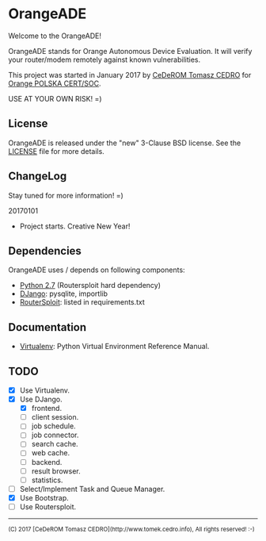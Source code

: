 # OrangeADE

Welcome to the OrangeADE!

OrangeADE stands for Orange Autonomous Device Evaluation. It will verify your router/modem remotely against known vulnerabilities.

This project was started in January 2017 by [CeDeROM Tomasz CEDRO](https://www.tomek.cedro.info) for [Orange POLSKA CERT/SOC](https://cert.orange.pl).

USE AT YOUR OWN RISK! =)

## License

OrangeADE is released under the "new" 3-Clause BSD license. See the [LICENSE](LICENSE) file for more details.

## ChangeLog

Stay tuned for more information! =)

20170101
* Project starts. Creative New Year!

## Dependencies

OrangeADE uses / depends on following components:
* [Python 2.7](http://www.python.org) (Routersploit hard dependency)
* [DJango](https://www.djangoproject.org): pysqlite, importlib  
* [RouterSploit](https://github.com/reverse-shell/routersploit): listed in requirements.txt

## Documentation

* [Virtualenv](doc/virtualenv.md): Python Virtual Environment Reference Manual.

## TODO

- [X] Use Virtualenv. 
- [X] Use DJango.
  - [X] frontend.
  - [ ] client session.
  - [ ] job schedule.
  - [ ] job connector.
  - [ ] search cache.
  - [ ] web cache.
  - [ ] backend.
  - [ ] result browser.
  - [ ] statistics.
- [ ] Select/Implement Task and Queue Manager.
- [X] Use Bootstrap.
- [ ] Use Routersploit.

<hr/>
<sup>(C) 2017 [CeDeROM Tomasz CEDRO](http://www.tomek.cedro.info), All rights reserved! :-)</sup>